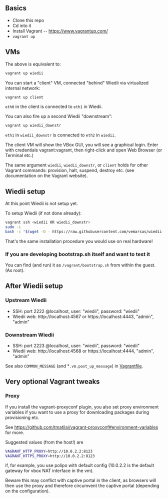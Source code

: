 ## Basics

* Clone this repo
* Cd into it
* Install Vagrant -- https://www.vagrantup.com/
* `vagrant up`

## VMs

The above is equivalent to:

```bash
vagrant up wiedii
```

You can start a "client" VM, connected "behind" Wiedii via virtualized internal network:
```bash
vagrant up client
```
`eth0` in the client is connected to `eth1` in Wiedii.

You can also fire up a second Wiedii "downstream":
```bash
vagrant up wiedii_downstr
```
`eth1` in `wiedii_downstr` is connected to `eth2` in `wiedii`.

The client VM will show the VBox GUI, you will see a graphical login.
Enter with credentials vagrant:vagrant, then right-click
and open Web Browser (or Terminal etc.)

The same argument `wiedii`, `wiedii_downstr`, or `client` holds for
other Vagrant commands: provision, halt, suspend, destroy etc.
(see documentation on the Vagrant website).

## Wiedii setup

At this point Wiedii is not setup yet.

To setup Wiedii (if not done already):
```bash
vagrant ssh <wiedii OR wiedii_downstr>
sudo -i
bash -c "$(wget -O - https://raw.githubusercontent.com/vemarsas/wiedii-bootstrap/main/bootstrap.sh)"
```
That's the same installation procedure you would use on real hardware!

### If you are developing bootstrap.sh itself and want to test it

You can find (and run) it as `/vagrant/bootstrap.sh` from within the guest. (As root).

## After Wiedii setup

### Upstream Wiedii
* SSH: port 2222 @localhost, user: "wiedii", password: "wiedii"
* Wiedii web: http://localhost:4567 or https://localhost:4443, "admin", "admin"

### Downstream Wiedii
* SSH: port 2223 @localhost, user: "wiedii", password: "wiedii"
* Wiedii web: http://localhost:4568 or https://localhost:4444, "admin", "admin"

See also `COMMON_MESSAGE` (and *`.vm.post_up_message`) in [Vagrantfile](Vagrantfile).

## Very optional Vagrant tweaks

### Proxy

If you install the vagrant-proxyconf plugin,
you also set proxy environment variables if you want to use a proxy
for downloading packages during provisioning etc.

See https://github.com/tmatilai/vagrant-proxyconf#environment-variables for more.

Suggested values (from the host!) are

```bash
VAGRANT_HTTP_PROXY=http://10.0.2.2:8123
VAGRANT_HTTPS_PROXY=http://10.0.2.2:8123
```
if, for example, you use polipo with default config
(10.0.2.2 is the default gateway for vbox NAT interface in the vm).

Beware this may conflict with captive portal in the client, as browsers will then use the proxy
and therefore circumvent the captive portal (depending on the configuration).
